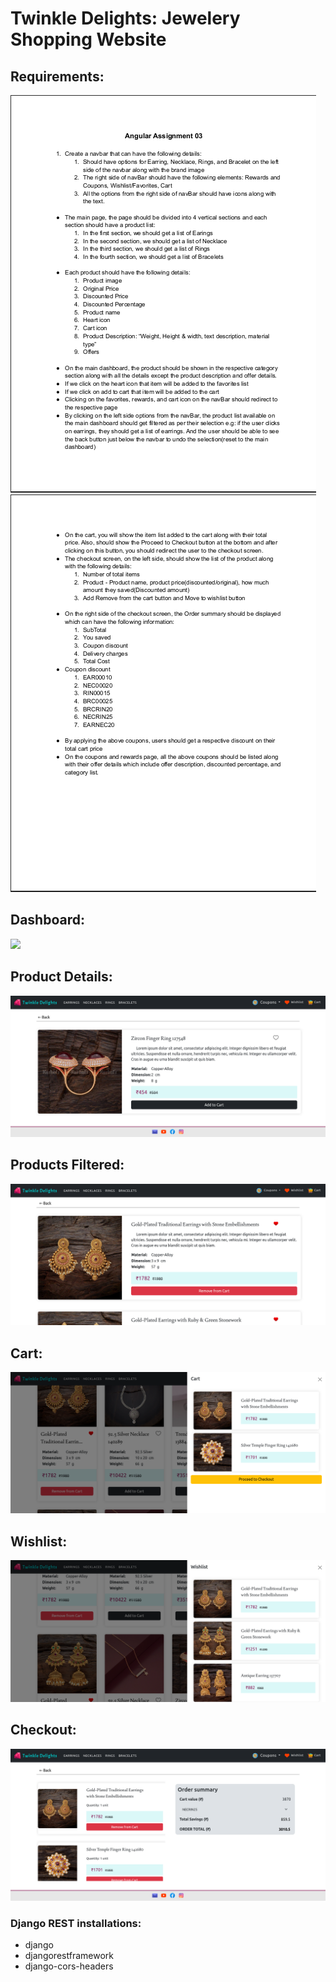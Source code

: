 <h1>Twinkle Delights: Jewelery Shopping Website</h1>

<h2>Requirements:</h2>
<img src="./ng_TwinkleDelights/src/assets/screenshots/requirements1.png">
<img src="./ng_TwinkleDelights/src/assets/screenshots/requirements2.png">

<h2>Dashboard:</h2>
<img src="./ng_TwinkleDelights/src/assets/screenshots/home.png">

<h2>Product Details:</h2>
<img src="./ng_TwinkleDelights/src/assets/screenshots/details.png">

<h2>Products Filtered:</h2>
<img src="./ng_TwinkleDelights/src/assets/screenshots/filtered.png">

<h2>Cart:</h2>
<img src="./ng_TwinkleDelights/src/assets/screenshots/cart.png">

<h2>Wishlist:</h2>
<img src="./ng_TwinkleDelights/src/assets/screenshots/wishlist.png">

<h2>Checkout:</h2>
<img src="./ng_TwinkleDelights/src/assets/screenshots/checkout.png">

<h3>Django REST installations:</h3>
<ul>
    <li>django</li>
    <li>djangorestframework</li>
    <li>django-cors-headers</li>
</ul>

